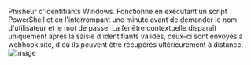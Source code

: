 Phisheur d'identifiants Windows. Fonctionne en exécutant un script PowerShell et en l'interrompant une minute avant de demander le nom d'utilisateur et le mot de passe. La fenêtre contextuelle disparaît uniquement après la saisie d'identifiants valides, ceux-ci sont envoyés à webhook.site, d'où ils peuvent être récupérés ultérieurement à distance.
![image](https://github.com/user-attachments/assets/67561af3-39d0-4009-ba7e-708bd093e9fa)
